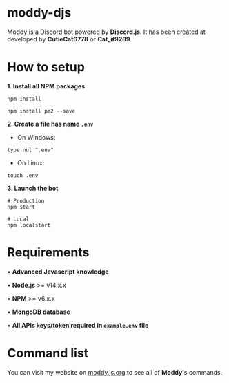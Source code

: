 # moddy-djs
Moddy is a Discord bot powered by **Discord.js**. It has been created at developed by **CutieCat6778** or **Cat_#9289**.

# How to setup

__**1. Install all NPM packages**__
```
npm install
```
```
npm install pm2 --save 
```

__**2. Create a file has name `.env`**__

- On Windows:
```
type nul ".env"
```
- On Linux:
```
touch .env
```


__**3. Launch the bot**__
```
# Production
npm start

# Local
npm localstart
```

# Requirements

• **Advanced Javascript knowledge**

• **Node.js** >= v14.x.x

• **NPM** >= v6.x.x

• **MongoDB database**

• **All APIs keys/token required in `example.env` file**

# Command list

You can visit my website on [moddy.js.org](https://moddy.js.org) to see all of **Moddy**'s commands.
